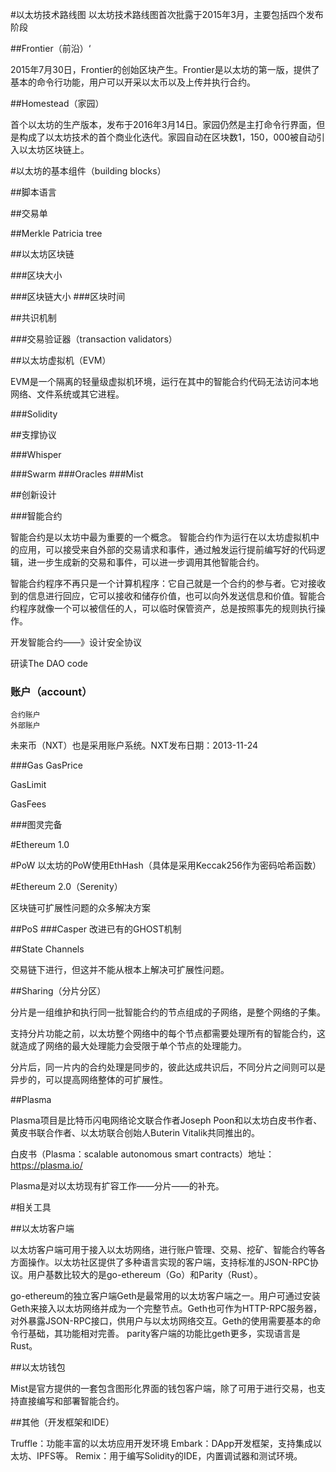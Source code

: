 #以太坊技术路线图
以太坊技术路线图首次批露于2015年3月，主要包括四个发布阶段

##Frontier（前沿）‘

2015年7月30日，Frontier的创始区块产生。Frontier是以太坊的第一版，提供了基本的命令行功能，用户可以开采以太币以及上传并执行合约。

##Homestead（家园）

首个以太坊的生产版本，发布于2016年3月14日。家园仍然是主打命令行界面，但是构成了以太坊技术的首个商业化迭代。家园自动在区块数1，150，000被自动引入以太坊区块链上。

#以太坊的基本组件（building blocks）

##脚本语言

##交易单

##Merkle Patricia tree

##以太坊区块链

###区块大小

###区块链大小
###区块时间

##共识机制

###交易验证器（transaction validators）

##以太坊虚拟机（EVM）

EVM是一个隔离的轻量级虚拟机环境，运行在其中的智能合约代码无法访问本地网络、文件系统或其它进程。

###Solidity


##支撑协议

###Whisper

###Swarm
###Oracles
###Mist

##创新设计

###智能合约

智能合约是以太坊中最为重要的一个概念。
智能合约作为运行在以太坊虚拟机中的应用，可以接受来自外部的交易请求和事件，通过触发运行提前编写好的代码逻辑，进一步生成新的交易和事件，可以进一步调用其他智能合约。


智能合约程序不再只是一个计算机程序：它自己就是一个合约的参与者。它对接收到的信息进行回应，它可以接收和储存价值，也可以向外发送信息和价值。智能合约程序就像一个可以被信任的人，可以临时保管资产，总是按照事先的规则执行操作。

开发智能合约——》设计安全协议

研读The DAO code

### 账户（account）

	合约账户
	外部账户

未来币（NXT）也是采用账户系统。NXT发布日期：2013-11-24

###Gas
GasPrice

GasLimit

GasFees

###图灵完备


#Ethereum 1.0

#PoW
以太坊的PoW使用EthHash（具体是采用Keccak256作为密码哈希函数）

#Ethereum 2.0（Serenity）

区块链可扩展性问题的众多解决方案

##PoS
###Casper
改进已有的GHOST机制

##State Channels

交易链下进行，但这并不能从根本上解决可扩展性问题。

##Sharing（分片分区）

分片是一组维护和执行同一批智能合约的节点组成的子网络，是整个网络的子集。

支持分片功能之前，以太坊整个网络中的每个节点都需要处理所有的智能合约，这就造成了网络的最大处理能力会受限于单个节点的处理能力。

分片后，同一片内的合约处理是同步的，彼此达成共识后，不同分片之间则可以是异步的，可以提高网络整体的可扩展性。

##Plasma

Plasma项目是比特币闪电网络论文联合作者Joseph Poon和以太坊白皮书作者、黄皮书联合作者、以太坊联合创始人Buterin Vitalik共同推出的。

白皮书（Plasma：scalable autonomous smart contracts）地址：https://plasma.io/


Plasma是对以太坊现有扩容工作——分片——的补充。

#相关工具

##以太坊客户端

以太坊客户端可用于接入以太坊网络，进行账户管理、交易、挖矿、智能合约等各方面操作。以太坊社区提供了多种语言实现的客户端，支持标准的JSON-RPC协议。用户基数比较大的是go-ethereum（Go）和Parity（Rust）。

go-ethereum的独立客户端Geth是最常用的以太坊客户端之一。用户可通过安装Geth来接入以太坊网络并成为一个完整节点。Geth也可作为HTTP-RPC服务器，对外暴露JSON-RPC接口，供用户与以太坊网络交互。Geth的使用需要基本的命令行基础，其功能相对完善。
parity客户端的功能比geth更多，实现语言是Rust。

##以太坊钱包

Mist是官方提供的一套包含图形化界面的钱包客户端，除了可用于进行交易，也支持直接编写和部署智能合约。


##其他（开发框架和IDE）

Truffle：功能丰富的以太坊应用开发环境
Embark：DApp开发框架，支持集成以太坊、IPFS等。
Remix：用于编写Solidity的IDE，内置调试器和测试环境。


